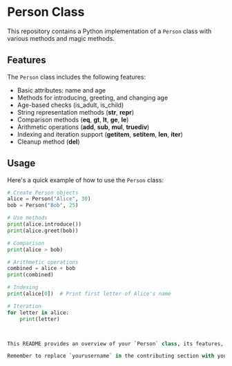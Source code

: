 # Person Class

This repository contains a Python implementation of a `Person` class with various methods and magic methods.

## Features

The `Person` class includes the following features:

- Basic attributes: name and age
- Methods for introducing, greeting, and changing age
- Age-based checks (is_adult, is_child)
- String representation methods (__str__, __repr__)
- Comparison methods (__eq__, __gt__, __lt__, __ge__, __le__)
- Arithmetic operations (__add__, __sub__, __mul__, __truediv__)
- Indexing and iteration support (__getitem__, __setitem__, __len__, __iter__)
- Cleanup method (__del__)

## Usage

Here's a quick example of how to use the `Person` class:

```python
# Create Person objects
alice = Person("Alice", 30)
bob = Person("Bob", 25)

# Use methods
print(alice.introduce())
print(alice.greet(bob))

# Comparison
print(alice > bob)

# Arithmetic operations
combined = alice + bob
print(combined)

# Indexing
print(alice[0])  # Print first letter of Alice's name

# Iteration
for letter in alice:
    print(letter)



This README provides an overview of your `Person` class, its features, and how to use it. It also includes sections for installation, contributing, and licensing. You may want to adjust the content based on your specific needs or add more examples of usage.

Remember to replace `yourusername` in the contributing section with your actual GitHub username. Also, if you haven't already, you might want to add a LICENSE file to your repository to specify the terms under which your code can be used.